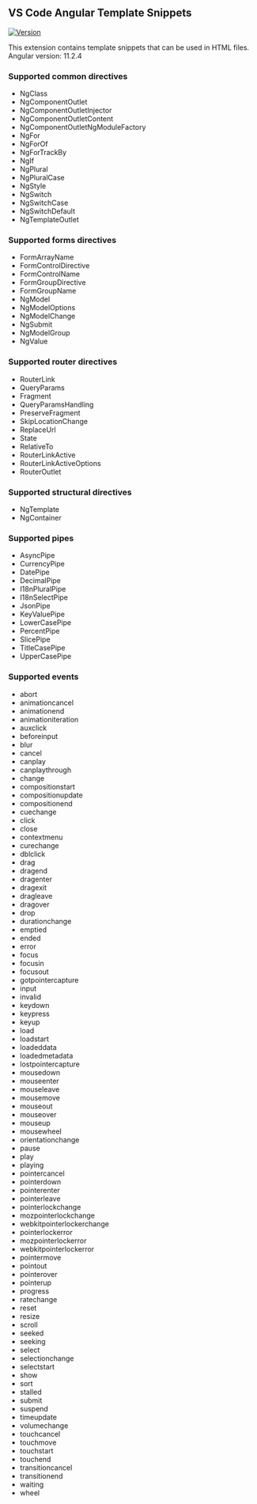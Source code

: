 ## VS Code Angular Template Snippets

[![Version](https://vsmarketplacebadge.apphb.com/version/datomarjanidze.vscode-angular-template-snippets.svg)](https://marketplace.visualstudio.com/items?itemName=datomarjanidze.vscode-angular-template-snippets)

This extension contains template snippets that can be used in HTML files.
Angular version: 11.2.4

### Supported common directives
* NgClass
* NgComponentOutlet
* NgComponentOutletInjector
* NgComponentOutletContent
* NgComponentOutletNgModuleFactory
* NgFor
* NgForOf
* NgForTrackBy
* NgIf
* NgPlural
* NgPluralCase
* NgStyle
* NgSwitch
* NgSwitchCase
* NgSwitchDefault
* NgTemplateOutlet

### Supported forms directives
* FormArrayName
* FormControlDirective
* FormControlName
* FormGroupDirective
* FormGroupName
* NgModel
* NgModelOptions
* NgModelChange
* NgSubmit
* NgModelGroup
* NgValue

### Supported router directives
* RouterLink
* QueryParams
* Fragment
* QueryParamsHandling
* PreserveFragment
* SkipLocationChange
* ReplaceUrl
* State
* RelativeTo
* RouterLinkActive
* RouterLinkActiveOptions
* RouterOutlet

### Supported structural directives
* NgTemplate
* NgContainer

### Supported pipes
* AsyncPipe
* CurrencyPipe
* DatePipe
* DecimalPipe
* I18nPluralPipe
* I18nSelectPipe
* JsonPipe
* KeyValuePipe
* LowerCasePipe
* PercentPipe
* SlicePipe
* TitleCasePipe
* UpperCasePipe

### Supported events
* abort
* animationcancel
* animationend
* animationiteration
* auxclick
* beforeinput
* blur
* cancel
* canplay
* canplaythrough
* change
* compositionstart
* compositionupdate
* compositionend
* cuechange
* click
* close
* contextmenu
* curechange
* dblclick
* drag
* dragend
* dragenter
* dragexit
* dragleave
* dragover
* drop
* durationchange
* emptied
* ended
* error
* focus
* focusin
* focusout
* gotpointercapture
* input
* invalid
* keydown
* keypress
* keyup
* load
* loadstart
* loadeddata
* loadedmetadata
* lostpointercapture
* mousedown
* mouseenter
* mouseleave
* mousemove
* mouseout
* mouseover
* mouseup
* mousewheel
* orientationchange
* pause
* play
* playing
* pointercancel
* pointerdown
* pointerenter
* pointerleave
* pointerlockchange
* mozpointerlockchange
* webkitpointerlockerchange
* pointerlockerror
* mozpointerlockerror
* webkitpointerlockerror
* pointermove
* pointout
* pointerover
* pointerup
* progress
* ratechange
* reset
* resize
* scroll
* seeked
* seeking
* select
* selectionchange
* selectstart
* show
* sort
* stalled
* submit
* suspend
* timeupdate
* volumechange
* touchcancel
* touchmove
* touchstart
* touchend
* transitioncancel
* transitionend
* waiting
* wheel